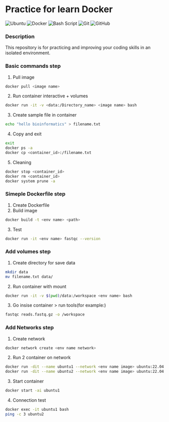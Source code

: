 # Practice for learn Docker
![Ubuntu](https://img.shields.io/badge/Ubuntu-E95420?style=for-the-badge&logo=ubuntu&logoColor=white)
![Docker](https://img.shields.io/badge/docker-%230db7ed.svg?style=for-the-badge&logo=docker&logoColor=white)
![Bash Script](https://img.shields.io/badge/bash_script-%23121011.svg?style=for-the-badge&logo=gnu-bash&logoColor=white)
![Git](https://img.shields.io/badge/git-%23F05033.svg?style=for-the-badge&logo=git&logoColor=white)
![GitHub](https://img.shields.io/badge/github-%23121011.svg?style=for-the-badge&logo=github&logoColor=white)


### Description
This repository is for practicing and improving your coding skills in an isolated environment.

### Basic commands step
1. Pull image
```bash
docker pull <image name>
```
2. Run container interactive + volumes
```bash
docker run -it -v <data:/Directory_name> <image name> bash
```
3. Create sample file in container
```bash
echo "hello bioinformatics" > filename.txt
```
4. Copy and exit
```bash
exit
docker ps -a
docker cp <container_id>:/filename.txt
```
5. Cleaning
```bash
docker stop <container_id>
docker rm <container_id>
docker system prune -a
```

### Simeple Dockerfile step
1. Create Dockerfile
2. Build image
```bash
docker build -t <env name> <path>
```
3. Test
```bash
docker run -it <env name> fastqc --version
```

### Add volumes step
1. Create directory for save data
```bash
mkdir data
mv filename.txt data/
```
2. Run container with mount
```bash
docker run -it -v $(pwd)/data:/workspace <env name> bash
```
3. Go insise container > run tools(for example:)
```bash
fastqc reads.fastq.gz -o /workspace
```

### Add Networks step
1. Create network
```bash
docker network create <env name network>
```
2. Run 2 container on network
```bash
docker run -dit --name ubuntu1 --network <env name image> ubuntu:22.04 bash
docker run -dit --name ubuntu2 --network <env name image> ubuntu:22.04 bash
```
3. Start container
```bash
docker start -ai ubuntu1
```
4. Connection test
```bash
docker exec -it ubuntu1 bash
ping -c 3 ubuntu2
```
